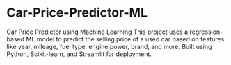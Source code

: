 # Car-Price-Predictor-ML
Car Price Predictor using Machine Learning This project uses a regression-based ML model to predict the selling price of a used car based on features like year, mileage, fuel type, engine power, brand, and more. Built using Python, Scikit-learn, and Streamlit for deployment. 
